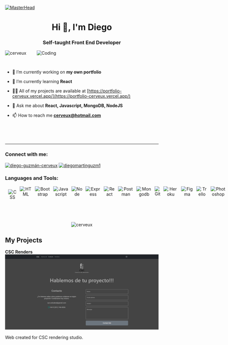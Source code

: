 [![MasterHead](https://www.idigitie.com/images/clips/website-development.gif)](https://portfolio-cerveux.vercel.app/)
<h1 align="center">Hi 👋, I'm Diego</h1>
<h3 align="center">Self-taught Front End Developer</h3>
<img align="right" alt="Coding" width="400" src="https://camo.githubusercontent.com/8ba1e66bcfa048214cf17f235c341742347c9c248831d044aa888acbeec89502/68747470733a2f2f63646e2e6472696262626c652e636f6d2f75736572732f313239323637372f73637265656e73686f74732f363133393136372f6d656469612f66636637666430633631396262383737303635333330373932343039313566332e676966">

<p align="left"> <img src="https://komarev.com/ghpvc/?username=cerveux&label=Profile%20views&color=0e75b6&style=flat" alt="cerveux" /> </p>
<br>

- 🔭 I’m currently working on **my own portfolio**

- 🌱 I’m currently learning **React**

- 👨‍💻 All of my projects are available at [https://portfolio-cerveux.vercel.app/](https://portfolio-cerveux.vercel.app/)

- 💬 Ask me about **React, Javascript, MongoDB, NodeJS**

- 📫 How to reach me **cerveux@hotmail.com**

<br><br><br>
<hr>

<h3 align="left">Connect with me:</h3>
<p align="left">
<a href="https://linkedin.com/in/diego-guzmán-cerveux" target="blank"><img align="center" src="https://raw.githubusercontent.com/rahuldkjain/github-profile-readme-generator/master/src/images/icons/Social/linked-in-alt.svg" alt="diego-guzmán-cerveux" height="30" width="40" /></a>
<a href="https://www.hackerrank.com/diegomartinguzm1" target="blank"><img align="center" src="https://raw.githubusercontent.com/rahuldkjain/github-profile-readme-generator/master/src/images/icons/Social/hackerrank.svg" alt="diegomartinguzm1" height="30" width="40" /></a>
</p>

<h3 align="left">Languages and Tools:</h3>


<div align="center" style="display: flex;">
<img align="left" alt="CSS" width="50px" style="margin:10px;" src="https://cdn.jsdelivr.net/gh/devicons/devicon/icons/css3/css3-original.svg"/>
<img align="left" alt="HTML" width="50px" style="padding-right:10px;" src="https://cdn.jsdelivr.net/gh/devicons/devicon/icons/html5/html5-original.svg" />
<img align="left" alt="Bootstrap" width="50px" style="padding-right:10px;" src="https://cdn.jsdelivr.net/gh/devicons/devicon/icons/bootstrap/bootstrap-plain.svg" />
<img align="left" alt="Javascript" width="50px" style="padding-right:10px;" src="https://cdn.jsdelivr.net/gh/devicons/devicon/icons/javascript/javascript-original.svg" />
<img align="left" alt="Node" width="50px" style="padding-right:10px;" src="https://cdn.jsdelivr.net/gh/devicons/devicon/icons/nodejs/nodejs-original.svg" />
<img align="left" alt="Express" width="50px" style="padding-right:10px;" src="https://cdn.jsdelivr.net/gh/devicons/devicon/icons/express/express-original.svg" />
<img align="left" alt="React" width="50px" style="padding-right:10px;" src="https://cdn.jsdelivr.net/gh/devicons/devicon/icons/react/react-original.svg" />
<img align="left" alt="Postman" width="50px" style="padding-right:10px;" src="https://www.vectorlogo.zone/logos/getpostman/getpostman-icon.svg"  />
<img align="left" alt="Mongodb" width="50px" style="padding-right:10px;" src="https://cdn.jsdelivr.net/gh/devicons/devicon/icons/mongodb/mongodb-original-wordmark.svg" />
<img align="left" alt="Git" width="50px" style="padding-right:10px;" src="https://cdn.jsdelivr.net/gh/devicons/devicon/icons/git/git-original.svg" />
<img align="left" alt="Heroku" width="50px" style="padding-right:10px;" src="https://cdn.jsdelivr.net/gh/devicons/devicon/icons/heroku/heroku-plain.svg" />
<img align="left" alt="Figma" width="50px" style="padding-right:10px;" src="https://cdn.jsdelivr.net/gh/devicons/devicon/icons/figma/figma-original.svg" />
<img align="left" alt="Trello" width="50px" style="padding-right:10px;" src="https://cdn.jsdelivr.net/gh/devicons/devicon/icons/trello/trello-plain.svg" />
<img align="left" alt="Photoshop" width="50px" style="padding-right:10px;" src="https://cdn.jsdelivr.net/gh/devicons/devicon/icons/photoshop/photoshop-line.svg" />
</div>

<br><br>
<p align="center"><img align="center" src="https://github-readme-stats.vercel.app/api/top-langs?username=cerveux&show_icons=true&locale=en&layout=compact" alt="cerveux" /></p>

## My Projects

**CSC Renders**
<a href='https://csc-renders.vercel.app/'>![This is an image](csc-arquitectura.JPG)</a>
<p>Web created for CSC rendering studio.</p>
